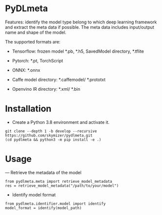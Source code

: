 # PyDLmeta

Features: identify the model type belong to which deep learning framework
and extract the meta data if possible. The meta data includes input/output
name and shape of the model.

The supported formats are:

- Tensorflow: frozen model *.pb, *.h5, SavedModel directory, *.tflite

- Pytorch: *.pt, TorchScript

- ONNX: *.onnx

- Caffe model directory: *.caffemodel/ *.prototxt

- Openvino IR directory: *.xml/ *.bin

# Installation
- Create a Python 3.8 environment and activate it.
```
git clone --depth 1 -b develop --recursive https://github.com/skymizer/pydlmeta.git
(cd pydlmeta && python3 -m pip install -e .)
```

# Usage

— Retrieve the metadata of the model
```
from pydlmeta.meta import retrieve_model_metadata
res = retrieve_model_metadata("/path/to/your/model")
```

- Identify model format
```
from pydlmeta.identifier.model import identify
model_format = identify(model_path)
```